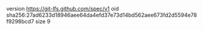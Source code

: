 version https://git-lfs.github.com/spec/v1
oid sha256:27ad6233d18946aee64da4efd37e73d14bd562aee673fd2d5594e78f9298bcd7
size 9
